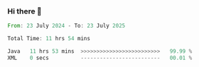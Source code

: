 ### Hi there 👋

<!--START_SECTION:waka-->

```rust
From: 23 July 2024 - To: 23 July 2025

Total Time: 11 hrs 54 mins

Java   11 hrs 53 mins  >>>>>>>>>>>>>>>>>>>>>>>>>   99.99 %
XML    0 secs          -------------------------   00.01 %
```

<!--END_SECTION:waka-->
